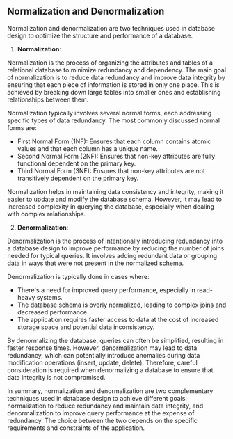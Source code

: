 ## Normalization and  Denormalization

Normalization and denormalization are two techniques used in database design to optimize the structure and performance of a database.

1. **Normalization**:

Normalization is the process of organizing the attributes and tables of a relational database to minimize redundancy and dependency. The main goal of normalization is to reduce data redundancy and improve data integrity by ensuring that each piece of information is stored in only one place. This is achieved by breaking down large tables into smaller ones and establishing relationships between them.

Normalization typically involves several normal forms, each addressing specific types of data redundancy. The most commonly discussed normal forms are:

- First Normal Form (1NF): Ensures that each column contains atomic values and that each column has a unique name.
- Second Normal Form (2NF): Ensures that non-key attributes are fully functional dependent on the primary key.
- Third Normal Form (3NF): Ensures that non-key attributes are not transitively dependent on the primary key.

Normalization helps in maintaining data consistency and integrity, making it easier to update and modify the database schema. However, it may lead to increased complexity in querying the database, especially when dealing with complex relationships.

2. **Denormalization**:

Denormalization is the process of intentionally introducing redundancy into a database design to improve performance by reducing the number of joins needed for typical queries. It involves adding redundant data or grouping data in ways that were not present in the normalized schema.

Denormalization is typically done in cases where:

- There's a need for improved query performance, especially in read-heavy systems.
- The database schema is overly normalized, leading to complex joins and decreased performance.
- The application requires faster access to data at the cost of increased storage space and potential data inconsistency.

By denormalizing the database, queries can often be simplified, resulting in faster response times. However, denormalization may lead to data redundancy, which can potentially introduce anomalies during data modification operations (insert, update, delete). Therefore, careful consideration is required when denormalizing a database to ensure that data integrity is not compromised.

In summary, normalization and denormalization are two complementary techniques used in database design to achieve different goals: normalization to reduce redundancy and maintain data integrity, and denormalization to improve query performance at the expense of redundancy. The choice between the two depends on the specific requirements and constraints of the application.
